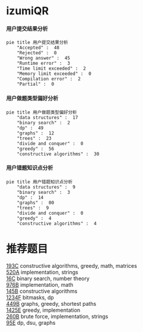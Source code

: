 # izumiQR

<!-- tabs:start -->



#### **用户提交结果分析**

```mermaid
pie title 用户提交结果分析
    "Accepted" :  48
    "Rejected" :  0
    "Wrong answer" :  45
    "Runtime error" :  3
    "Time limit exceeded" :  2
    "Memory limit exceeded" :  0
    "Compilation error" :  2
    "Partial" :  0
```

#### **用户做题类型偏好分析**

```mermaid
pie title 用户做题类型偏好分析
    "data structures" :  17
    "binary search" :  2
    "dp" :  49
    "graphs" :  12
    "trees" :  23
    "divide and conquer" :  0
    "greedy" :  56
    "constructive algorithms" :  30
```
#### **用户错题知识点分析**

```mermaid
pie title 用户错题知识点分析
    "data structures" :  9
    "binary search" :  3
    "dp" :  14
    "graphs" :  00
    "trees" :  9
    "divide and conquer" :  0
    "greedy" :  4
    "constructive algorithms" :  4
```



<!-- tabs:end -->
# 推荐题目
[193C](https://codeforces.com/contest/193/problem/C)		constructive algorithms,
                        greedy,
                        math,
                        matrices		  
[520A](https://codeforces.com/contest/520/problem/A)		implementation,
                        strings		  
[16C](https://codeforces.com/contest/16/problem/C)		binary search,
                        number theory		  
[976B](https://codeforces.com/contest/976/problem/B)		implementation,
                        math		  
[145B](https://codeforces.com/contest/145/problem/B)		constructive algorithms		  
[1234F](https://codeforces.com/contest/1234/problem/F)		bitmasks,
                        dp		  
[449B](https://codeforces.com/contest/449/problem/B)		graphs,
                        greedy,
                        shortest paths		  
[1425E](https://codeforces.com/contest/1425/problem/E)		greedy,
                        implementation		  
[260B](https://codeforces.com/contest/260/problem/B)		brute force,
                        implementation,
                        strings		  
[95E](https://codeforces.com/contest/95/problem/E)		dp,
                        dsu,
                        graphs		  
